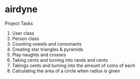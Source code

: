airdyne
=======

Project Tasks 
  1. User class 
  2. Person class 
  3. Counting vowels and consonants 
  4. Creating star triangles & pyramids
  5. Play naughts and crosses
  6. Taking cents and turning into rands and cents 
  7. Takings cents and turning into the amount of coins of each 
  8. Calculating the area of a circle when radius is given 
